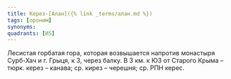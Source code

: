 ```yaml
---
title: Керез-[Алан]({% link _terms/алан.md %})
tags: [ороним]
synonyms:
quadrants: [И5]
---
```


Лесистая горбатая гора, которая возвышается напротив монастыря Сурб-Хач и г.
Грыця, к З, через балку. В 3 км. к ЮЗ от Старого Крыма – тюрк. керез – канава;
ср. кирез – черешня; ср. РПН керес.
